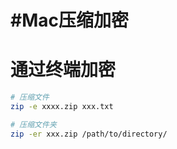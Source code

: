 # #Mac压缩加密

# 通过终端加密

```bash
# 压缩文件
zip -e xxxx.zip xxx.txt

# 压缩文件夹
zip -er xxx.zip /path/to/directory/
```

‍
